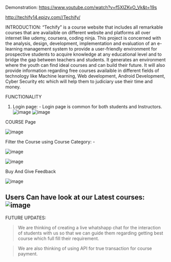   Demonstration: https://www.youtube.com/watch?v=f5XIZKvO_Vk&t=19s
  
http://techify14.epizy.com//Techify/


INTRODUCTION:
“Techify” is a course website that includes all remarkable courses that are availaible on different website and platforms all over internet like udemy, coursera, coding ninja. This project is concerned with the analysis, design, development, implementation and evaluation of an e-learning management system to provide a user-friendly environment for prospective students to acquire knowledge at any educational level and to bridge the gap between teachers and students. It generates an environment where the youth can find ideal courses and can build their future. It will also provide information regarding free courses availaible in different fields of technology like Machine learning, Web development, Android Development, Cyber Security etc which will help them to judiciary use their time and money.

FUNCTIONALITY
1.	Login page: - Login page is common for both students and Instructors.
![image](https://user-images.githubusercontent.com/83232454/151224893-4adfc605-9a5f-4d65-a309-29a10ec718c3.png)
![image](https://user-images.githubusercontent.com/83232454/151225040-e8f5ea4d-7c9d-4acd-abe4-09ef55850432.png)

COURSE Page

![image](https://user-images.githubusercontent.com/83232454/151225875-703157f5-380e-49ab-80ba-112f41817255.png)


Filter the Course using Course Category: -


![image](https://user-images.githubusercontent.com/83232454/151225708-246d1b73-3821-4856-8094-6f31dd09de5e.png)

![image](https://user-images.githubusercontent.com/83232454/151225976-d728dbd1-e423-45e6-af58-99437afd813c.png)


Buy And Give Feedback

![image](https://user-images.githubusercontent.com/83232454/151226386-1883a0d0-83d0-4b1c-85d2-fbf4b00f9e6e.png)

Users Can have look at our Latest courses: 
![image](https://user-images.githubusercontent.com/83232454/151226622-1c7c6326-3616-45a6-b922-0b45152deef4.png)
-

FUTURE UPDATES:

> We are thinking of creating a live whatshapp chat for the interaction of students with us so that we can guide them regarding getting best course which full fill their requirement.


>	We are also thinking of using API for true transaction for course payment.





